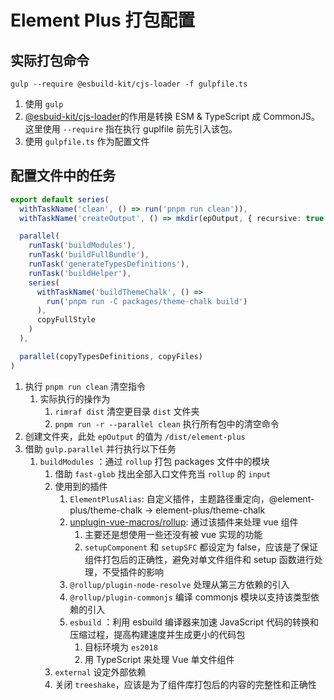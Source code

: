 # Element Plus 打包配置



## 实际打包命令

`gulp --require @esbuild-kit/cjs-loader -f gulpfile.ts`

1. 使用 `gulp`
1. [@esbuid-kit/cjs-loader](https://github.com/esbuild-kit/cjs-loader)的作用是转换 ESM & TypeScript 成 CommonJS。这里使用 `--require` 指在执行 guplfile 前先引入该包。
1. 使用 `gulpfile.ts` 作为配置文件



## 配置文件中的任务

```typescript
export default series(
  withTaskName('clean', () => run('pnpm run clean')),
  withTaskName('createOutput', () => mkdir(epOutput, { recursive: true })),

  parallel(
    runTask('buildModules'),
    runTask('buildFullBundle'),
    runTask('generateTypesDefinitions'),
    runTask('buildHelper'),
    series(
      withTaskName('buildThemeChalk', () =>
        run('pnpm run -C packages/theme-chalk build')
      ),
      copyFullStyle
    )
  ),

  parallel(copyTypesDefinitions, copyFiles)
)

```



1. 执行 `pnpm run clean` 清空指令
   1. 实际执行的操作为
      1.  `rimraf dist` 清空更目录 `dist` 文件夹
      2. `pnpm run -r --parallel clean` 执行所有包中的清空命令
2. 创建文件夹，此处 `epOutput` 的值为 `/dist/element-plus`
3. 借助 `gulp.parallel` 并行执行以下任务
   1. `buildModules` ：通过 `rollup` 打包 packages 文件中的模块
      1. 借助 `fast-glob` 找出全部入口文件充当 `rollup` 的 `input` 
      2. 使用到的插件
         1. `ElementPlusAlias`: 自定义插件，主题路径重定向，@element-plus/theme-chalk -> element-plus/theme-chalk
         2. [unplugin-vue-macros/rollup](https://vue-macros.sxzz.moe/):  通过该插件来处理 vue 组件
            1. 主要还是想使用一些还没有被 vue 实现的功能
            2. `setupComponent` 和 `setupSFC` 都设定为 false，应该是了保证组件打包后的正确性，避免对单文件组件和 setup 函数进行处理，不受插件的影响
         3. `@rollup/plugin-node-resolve` 处理从第三方依赖的引入
         4. `@rollup/plugin-commonjs` 编译 commonjs 模块以支持该类型依赖的引入
         5. `esbuild` ：利用 esbuild 编译器来加速 JavaScript 代码的转换和压缩过程，提高构建速度并生成更小的代码包
            1. 目标环境为 `es2018`
            2. 用 TypeScript 来处理 Vue 单文件组件
      3. `external` 设定外部依赖
      4. 关闭 `treeshake`，应该是为了组件库打包后的内容的完整性和正确性

